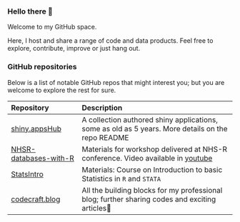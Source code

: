 ### Hello there 👋

Welcome to my GitHub space.

Here, I host and share a range of code and data products. Feel free to explore, contribute, improve or just hang out.

### GitHub repositories

Below is a list of notable GitHub repos that might interest you; but you are welcome to explore the rest for sure.


| Repository                                                                                                                                          | Description                                                            |
|:-----------------------------------------------------------------------------------------------------------------------------------------------|:-----------------------------------------------------------------------|
| [shiny.appsHub](https://github.com/cmaronga/shiny.appsHub)| A collection authored shiny applications, some as old as 5 years. More details on the repo README |
|[NHSR-databases-with-R](https://github.com/cmaronga/NHSR-databases-with-R) | Materials for workshop delivered at NHS-R conference. Video available in [youtube](https://youtu.be/htQWauSV9J4?si=4GCfnhletirZ2ZC2) | 
| [StatsIntro](https://github.com/cmaronga/StatsIntro) | Materials: Course on Introduction to basic Statistics in `R` and `STATA` |
| [codecraft.blog](https://github.com/cmaronga/codecraft.blog) |All the building blocks for my professional blog; further sharing codes and exciting articles🙂  |

















